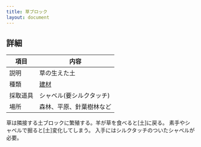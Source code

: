 ```yaml
---
title: 草ブロック
layout: document
---
```

## 詳細

|項目|内容|
|---|---|
|説明|草の生えた土|
|種類|[建材](建材)|
|採取道具|シャベル(要シルクタッチ)|
|場所|森林、平原、針葉樹林など|

草は隣接する土ブロックに繁殖する。羊が草を食べると[土]に戻る。
素手やシャベルで掘ると[土]変化してしまう。
入手にはシルクタッチのついたシャベルが必要。
	